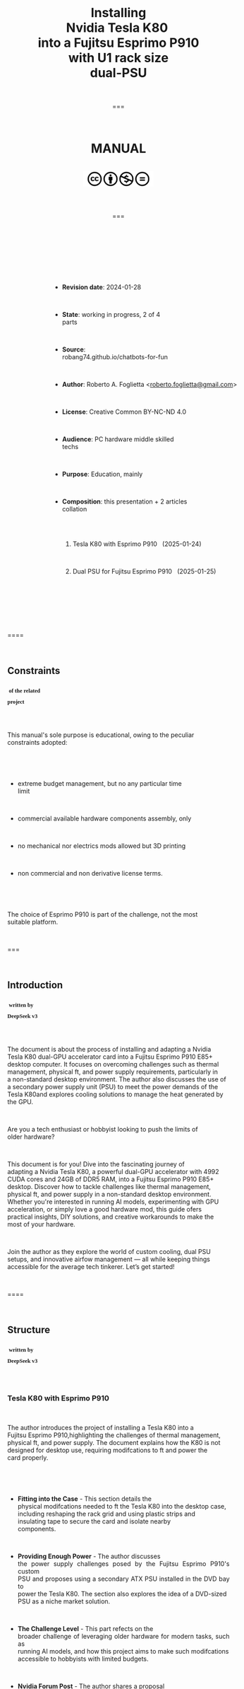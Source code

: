 <div id="firstdiv" created="2025-01-28:EN" style="max-width: 800px; margin: auto; white-space: pre-wrap; text-align: justify;">
<style>@page { size: letter; }; @media print { html { zoom: 100%; } };</style>

<div align="center"><br/>

# Installing Nvidia Tesla K80 <br/>into a Fujitsu Esprimo P910<br/>with U1 rack size dual-PSU

===

# MANUAL <br/><img class="darkinv" src="img/cc-by-nd-nc-icons.png" width="160px"><br/>

===

</div>

<div style='position: relative; left: 20%;'>

- **Revision date**: 2024-01-28

- **State**: working in progress, 2 of 4 parts

- **Source**: robang74.github.io/chatbots-for-fun

- **Author**: Roberto A. Foglietta &lt;roberto.foglietta@gmail.com&gt;

- **License**: Creative Common BY-NC-ND 4.0

- **Audience**: PC hardware middle skilled techs

- **Purpose**: Education, mainly

- **Composition**: this presentation + 2 articles collation

   1. Tesla K80 with Esprimo P910 &nbsp; (2025-01-24)

   2. Dual PSU for Fujitsu Esprimo P910 &nbsp; (2025-01-25)

</div>

====

## Constraints <br/><sup style='font-family:condensed; font-size:60%;'> of the related project </sup>

This manual's sole purpose is educational, owing to the peculiar constraints adopted:

- extreme budget management, but no any particular time limit

- commercial available hardware components assembly, only

- no mechanical nor electrics mods allowed but 3D printing

- non commercial and non derivative license terms.

The choice of Esprimo P910 is part of the challenge, not the most suitable platform.

===

## Introduction <br/><sup style='font-family:condensed; font-size:60%;'> written by DeepSeek v3 </sup>

The document is about the process of installing and adapting a Nvidia Tesla K80 dual-GPU accelerator card into a Fujitsu Esprimo P910 E85+ desktop computer. It focuses on overcoming challenges such as thermal management, physical ft, and power supply requirements, particularly in a non-standard desktop environment. The author also discusses the use of a secondary power supply unit (PSU) to meet the power demands of the Tesla K80and explores cooling solutions to manage the heat generated by the GPU.

Are you a tech enthusiast or hobbyist looking to push the limits of older hardware?

This document is for you! Dive into the fascinating journey of adapting a Nvidia Tesla K80, a powerful dual-GPU accelerator with 4992 CUDA cores and 24GB of DDR5 RAM, into a Fujitsu Esprimo P910 E85+ desktop. Discover how to tackle challenges like thermal management, physical ft, and power supply in a non-standard desktop environment. Whether you're interested in running AI models, experimenting with GPU acceleration, or simply love a good hardware mod, this guide ofers practical insights, DIY solutions, and creative workarounds to make the most of your hardware. 

Join the author as they explore the world of custom cooling, dual PSU setups, and innovative airfow management — all while keeping things accessible for the average tech tinkerer. Let’s get started!

====

## Structure <br/><sup style='font-family:condensed; font-size:60%;'> written by DeepSeek v3 </sup>

### Tesla K80 with Esprimo P910

The author introduces the project of installing a Tesla K80 into a Fujitsu Esprimo P910,highlighting the challenges of thermal management, physical ft, and power supply. The document explains how the K80 is not designed for desktop use, requiring modifcations to ft and power the card properly.

- **Fitting into the Case** - This section details the physical modifcations needed to ft the Tesla K80 into the desktop case, including reshaping the rack grid and using plastic strips and insulating tape to secure the card and isolate nearby components.

- **Providing Enough Power** - The author discusses the power supply challenges posed by the Fujitsu Esprimo P910's custom PSU and proposes using a secondary ATX PSU installed in the DVD bay to power the Tesla K80. The section also explores the idea of a DVD-sized PSU as a niche market solution.

- **The Challenge Level** - This part refects on the broader challenge of leveraging older hardware for modern tasks, such as running AI models, and how this project aims to make such modifcations accessible to hobbyists with limited budgets.

- **Nvidia Forum Post** - The author shares a proposal posted on the Nvidia forum,requesting support for a DVD-sized PSU solution to power GPU cards like the Tesla K80.The post highlights the need for niche solutions for non-standard desktop confgurations.

- **Looking Forward** - The author outlines the next steps, including addressing thermal management issues and exploring the possibility of powering a fan directly from the Tesla K80 using a 2-pin connector.

++++

### Dual PSU for Fujitsu Esprimo P910

This second article delves into the technical details of installing a secondary PSU in the DVD bay, including grounding and synchronization issues between the two PSUs. The author also discusses the cabling required to power the Tesla K80.

- **P910 Issues** - The author identifes specifc issues with the Fujitsu Esprimo P910, such as the USB 3.0 connector interfering with the Tesla K80 installation and proposes solutions, including a 90-degree adapter for the USB connector.

- **Cooling the K80** - This section focuses on cooling solutions for the Tesla K80, including modifying the internal airfow with a custom defector and repositioning the cooling fan to manage the heat generated by the GPU and other components.

- **Bricolage** - The author describes the DIY approach taken to modify the cooling system,including using wood sticks, cardboard, and tape to create a new air defector. The section highlights the trial-and-error process of fnding the best confguration.

- **Conclusion** - The author concludes that the dual-PSU confguration is a viable solution for powering the Tesla K80 in a non-standard desktop case. The project is described as accessible to hobbyists with some technical skills but not suitable for everyone.

- **External Sources** - The document references external resources related to power management, overclocking, and using the Tesla K80 for gaming and AI tasks.

<br/>

</div>
